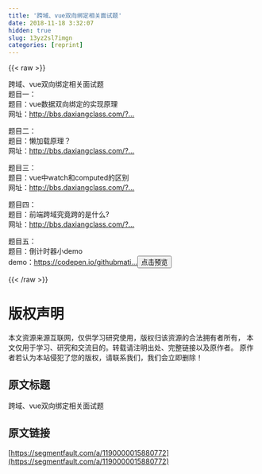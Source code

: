 ```yaml
---
title: '跨域、vue双向绑定相关面试题' 
date: 2018-11-18 3:32:07
hidden: true
slug: 13yz2sl7imgn
categories: [reprint]
---
```


{{< raw >}}
<p>&#x8DE8;&#x57DF;&#x3001;vue&#x53CC;&#x5411;&#x7ED1;&#x5B9A;&#x76F8;&#x5173;&#x9762;&#x8BD5;&#x9898;<br>&#x9898;&#x76EE;&#x4E00;&#xFF1A;<br>&#x9898;&#x76EE;&#xFF1A;vue&#x6570;&#x636E;&#x53CC;&#x5411;&#x7ED1;&#x5B9A;&#x7684;&#x5B9E;&#x73B0;&#x539F;&#x7406;<br>&#x7F51;&#x5740;&#xFF1A;<a href="http://bbs.daxiangclass.com/?thread-90.htm" rel="nofollow noreferrer" target="_blank">http://bbs.daxiangclass.com/?...</a></p><p>&#x9898;&#x76EE;&#x4E8C;&#xFF1A;<br>&#x9898;&#x76EE;&#xFF1A;&#x61D2;&#x52A0;&#x8F7D;&#x539F;&#x7406;&#xFF1F;<br>&#x7F51;&#x5740;&#xFF1A;<a href="http://bbs.daxiangclass.com/?thread-22.htm" rel="nofollow noreferrer" target="_blank">http://bbs.daxiangclass.com/?...</a></p><p>&#x9898;&#x76EE;&#x4E09;&#xFF1A;<br>&#x9898;&#x76EE;&#xFF1A;vue&#x4E2D;watch&#x548C;computed&#x7684;&#x533A;&#x522B;<br>&#x7F51;&#x5740;&#xFF1A;<a href="http://bbs.daxiangclass.com/?thread-51.htm" rel="nofollow noreferrer" target="_blank">http://bbs.daxiangclass.com/?...</a></p><p>&#x9898;&#x76EE;&#x56DB;&#xFF1A;<br>&#x9898;&#x76EE;&#xFF1A;&#x524D;&#x7AEF;&#x8DE8;&#x57DF;&#x7A76;&#x7ADF;&#x8DE8;&#x7684;&#x662F;&#x4EC0;&#x4E48;?<br>&#x7F51;&#x5740;&#xFF1A;<a href="http://bbs.daxiangclass.com/?thread-122.htm" rel="nofollow noreferrer" target="_blank">http://bbs.daxiangclass.com/?...</a></p><p>&#x9898;&#x76EE;&#x4E94;&#xFF1A;<br>&#x9898;&#x76EE;&#xFF1A;&#x5012;&#x8BA1;&#x65F6;&#x5668;&#x5C0F;demo<br>demo&#xFF1A;<a href="https://codepen.io/githubmatibing/pen/gjKOyO" rel="nofollow noreferrer" target="_blank">https://codepen.io/githubmati...</a><button class="btn btn-xs btn-default ml10 preview" data-url="githubmatibing/pen/gjKOyO" data-typeid="3">&#x70B9;&#x51FB;&#x9884;&#x89C8;</button></p>
{{< /raw >}}

# 版权声明
本文资源来源互联网，仅供学习研究使用，版权归该资源的合法拥有者所有，
本文仅用于学习、研究和交流目的。转载请注明出处、完整链接以及原作者。
原作者若认为本站侵犯了您的版权，请联系我们，我们会立即删除！

## 原文标题
跨域、vue双向绑定相关面试题

## 原文链接
[https://segmentfault.com/a/1190000015880772](https://segmentfault.com/a/1190000015880772)

